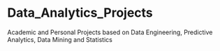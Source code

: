 # Data_Analytics_Projects
Academic and Personal Projects based on Data Engineering, Predictive Analytics, Data Mining and Statistics
